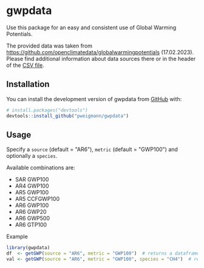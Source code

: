 
# gwpdata

<!-- badges: start -->
<!-- badges: end -->

Use this package for an easy and consistent use of Global Warming Potentials.

The provided data was taken from https://github.com/openclimatedata/globalwarmingpotentials (17.02.2023).
Please find additional information about data sources there or in the header of the [CSV file](https://github.com/pweigmann/gwpdata/blob/main/inst/extdata/globalwarmingpotentials.csv).


## Installation

You can install the development version of gwpdata from [GitHub](https://github.com/) with:

``` r
# install.packages("devtools")
devtools::install_github("pweigmann/gwpdata")
```

## Usage

Specify a `source` (default = "AR6"), `metric` (default = "GWP100") and optionally a `species`. 

Available combinations are:
- SAR GWP100
- AR4 GWP100
- AR5 GWP100
- AR5 CCFGWP100
- AR6 GWP100
- AR6 GWP20
- AR6 GWP500
- AR6 GTP100

Example
``` r
library(gwpdata)
df  <- getGWP(source = "AR6", metric = "GWP100")  # returns a dataframe
val <- getGWP(source = "AR6", metric = "GWP100", species = "CH4")  # returns a single value
```

